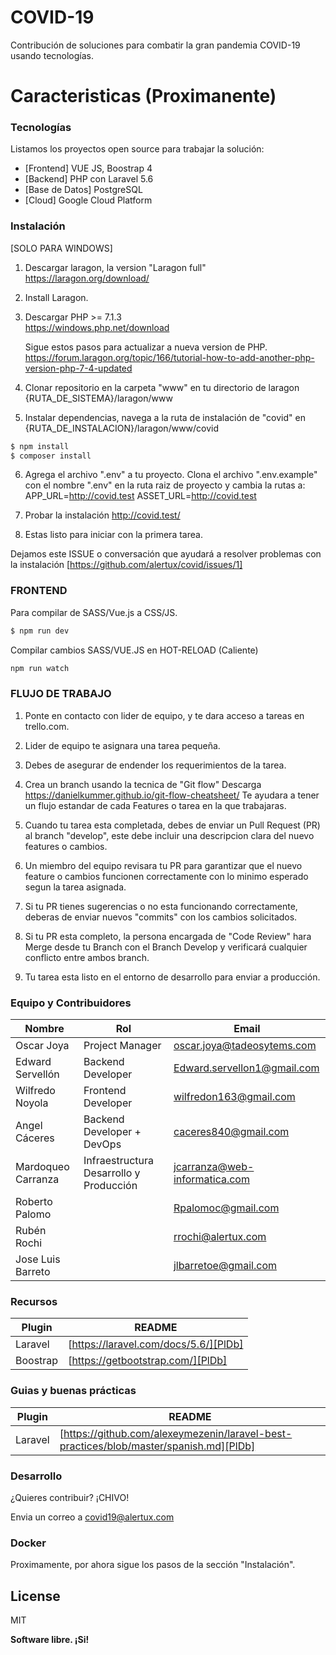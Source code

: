 # COVID-19
Contribución de soluciones para combatir la gran pandemia COVID-19 usando tecnologías.


# Caracteristicas (Proximanente)


### Tecnologías

Listamos los proyectos open source para trabajar la solución:

* [Frontend] VUE JS, Boostrap 4
* [Backend] PHP con Laravel 5.6
* [Base de Datos]  PostgreSQL
* [Cloud] Google Cloud Platform

### Instalación
[SOLO PARA WINDOWS]

1. Descargar laragon, la version "Laragon full"
   https://laragon.org/download/

2. Install Laragon.

3. Descargar PHP >= 7.1.3  
	https://windows.php.net/download

	Sigue estos pasos para actualizar a nueva version de PHP.
	https://forum.laragon.org/topic/166/tutorial-how-to-add-another-php-version-php-7-4-updated

4. Clonar repositorio en la carpeta "www" en tu directorio de laragon {RUTA_DE_SISTEMA}/laragon/www

5. Instalar dependencias, navega a la ruta de instalación de "covid" en  {RUTA_DE_INSTALACION}/laragon/www/covid
 ```sh
$ npm install 
$ composer install
```  

6. Agrega el archivo ".env" a tu proyecto.
    Clona el archivo ".env.example" con el nombre ".env" en la ruta raiz de proyecto y  cambia la
   rutas a: 
	APP_URL=http://covid.test
	ASSET_URL=http://covid.test

7. Probar la instalación
   http://covid.test/

8. Estas listo para iniciar con la primera tarea.

Dejamos este ISSUE o conversación que ayudará a resolver problemas con la instalación [https://github.com/alertux/covid/issues/1]

### FRONTEND 

Para compilar de SASS/Vue.js a CSS/JS.

```sh
$ npm run dev
```

Compilar cambios SASS/VUE.JS en HOT-RELOAD (Caliente)

```sh
npm run watch
```

### FLUJO DE TRABAJO

1. Ponte en contacto con lider de equipo, y te dara acceso a tareas en trello.com.

2. Lider de equipo te asignara una tarea pequeña.

3. Debes de asegurar de endender los requerimientos de la tarea.

4. Crea un branch usando la tecnica de "Git flow"
   Descarga https://danielkummer.github.io/git-flow-cheatsheet/
   Te ayudara a tener un flujo estandar de cada Features o tarea en la que trabajaras.

5. Cuando tu tarea esta completada, debes de enviar un Pull Request (PR) al branch "develop",
   este debe incluir una descripcion clara del nuevo features o cambios.

6. Un miembro del equipo revisara tu PR para garantizar que el nuevo feature o cambios funcionen correctamente con lo 
   minimo esperado segun la tarea asignada.

7. Si tu PR tienes sugerencias o no esta funcionando correctamente, deberas de enviar nuevos "commits" con los cambios solicitados.

8. Si tu PR esta completo, la persona encargada de "Code Review" hara Merge desde tu Branch con el Branch Develop y verificará cualquier conflicto entre ambos branch.

10. Tu tarea esta listo en el entorno de desarrollo para enviar a producción.

### Equipo y Contribuidores

| Nombre | Rol |Email |
| ------ | ------ | ------ |
| Oscar Joya | Project Manager | oscar.joya@tadeosytems.com
| Edward Servellón |  Backend Developer | Edward.servellon1@gmail.com
| Wilfredo Noyola  | Frontend Developer  | wilfredon163@gmail.com
| Angel Cáceres | Backend Developer + DevOps  | caceres840@gmail.com
| Mardoqueo Carranza | Infraestructura Desarrollo y Producción | jcarranza@web-informatica.com
| Roberto Palomo | | Rpalomoc@gmail.com
| Rubén Rochi | | rrochi@alertux.com
| Jose Luis Barreto | | jlbarretoe@gmail.com


### Recursos

| Plugin | README |
| ------ | ------ |
| Laravel | [https://laravel.com/docs/5.6/][PlDb] |
| Boostrap | [https://getbootstrap.com/][PlDb] |

### Guias y buenas prácticas

| Plugin | README |
| ------ | ------ |
| Laravel | [https://github.com/alexeymezenin/laravel-best-practices/blob/master/spanish.md][PlDb] |


### Desarrollo

¿Quieres contribuir? ¡CHIVO!

Envia un correo a covid19@alertux.com

### Docker
Proximamente, por ahora sigue los pasos de la sección "Instalación".

License
----

MIT


**Software libre. ¡Si!**
